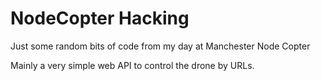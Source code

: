 # NodeCopter Hacking

Just some random bits of code from my day at Manchester Node Copter

Mainly a very simple web API to control the drone by URLs.